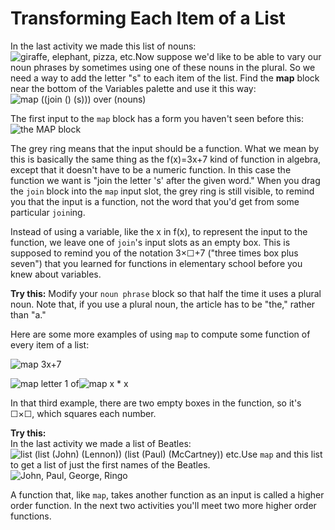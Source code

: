 # Transforming Each Item of a List

In the last activity we made this list of nouns:  
![giraffe, elephant, pizza, etc.](https://beautyjoy.github.io/bjc-r/img/list/hof/nouns.png)Now suppose we'd like to be able to vary our noun phrases by sometimes using one of these nouns in the plural. So we need a way to add the letter "s" to each item of the list. Find the **map** block near the bottom of the Variables palette and use it this way:  
![map \(\(join \(\) \(s\)\)\) over \(nouns\)](https://beautyjoy.github.io/bjc-r/img/list/hof/map-join-s.png)  
  
The first input to the `map` block has a form you haven't seen before this:  
![the MAP block](https://beautyjoy.github.io/bjc-r/img/list/hof/mapblock.png)

The grey ring means that the input should be a function. What we mean by this is basically the same thing as the f\(x\)=3x+7 kind of function in algebra, except that it doesn't have to be a numeric function. In this case the function we want is "join the letter 's' after the given word." When you drag the `join` block into the `map` input slot, the grey ring is still visible, to remind you that the input is a function, not the word that you'd get from some particular `join`ing.

Instead of using a variable, like the x in f\(x\), to represent the input to the function, we leave one of `join`'s input slots as an empty box. This is supposed to remind you of the notation 3×☐+7 \("three times box plus seven"\) that you learned for functions in elementary school before you knew about variables.

  
**Try this:** Modify your `noun phrase` block so that half the time it uses a plural noun. Note that, if you use a plural noun, the article has to be "the," rather than "a."

  
Here are some more examples of using `map` to compute some function of every item of a list:

![map 3x+7](https://beautyjoy.github.io/bjc-r/img/list/hof/3x_7.png)

![map letter 1 of](https://beautyjoy.github.io/bjc-r/img/list/hof/ywd.png)![map x \* x](https://beautyjoy.github.io/bjc-r/img/list/hof/squares.png)

In that third example, there are two empty boxes in the function, so it's ☐×☐, which squares each number.

  
**Try this:**  
In the last activity we made a list of Beatles:  
![list \(list \(John\) \(Lennon\)\) \(list \(Paul\) \(McCartney\)\) etc.](https://beautyjoy.github.io/bjc-r/img/list/hof/Beatles.png)Use `map` and this list to get a list of just the first names of the Beatles.  
![John, Paul, George, Ringo](https://beautyjoy.github.io/bjc-r/img/list/hof/jpgr.png)

  
A function that, like `map`, takes another function as an input is called a higher order function. In the next two activities you'll meet two more higher order functions.

